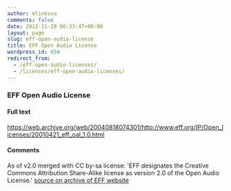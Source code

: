 ```yaml
---
author: mlinksva
comments: false
date: 2012-11-29 06:33:47+00:00
layout: page
slug: eff-open-audio-license
title: EFF Open Audio License
wordpress_id: 654
redirect_from:
  - /eff-open-audio-licenses/
  - /licenses/eff-open-audio-licenses/
---
```


### EFF Open Audio License

#### Full text

https://web.archive.org/web/20040818074301/http://www.eff.org/IP/Open_licenses/20010421_eff_oal_1.0.html

#### Comments

As of v2.0 merged with CC by-sa license: 'EFF designates the Creative Commons Attribution Share-Alike license as version 2.0 of the Open Audio License.' [source on archive of EFF website](https://web.archive.org/web/20040602195332/http://www.eff.org/IP/Open_licenses/eff_oal.html)

